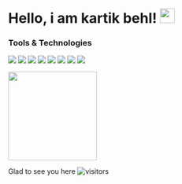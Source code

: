 # Hello, i am kartik behl! <img src="https://raw.githubusercontent.com/MartinHeinz/MartinHeinz/master/wave.gif" width="30px">

<p align="center">
<h3> Tools & Technologies <img src="https://www.pngfind.com/pngs/m/48-484598_tools-png-icon-tools-icon-vector-png-transparent.png" width="15px"></h3>
</p>
<p>
<img src="https://img.shields.io/badge/cloud-aws-green"> <img src="https://img.shields.io/badge/code-python-blue"> <img src="https://img.shields.io/badge/tools-docker-yellow"> <img src="https://img.shields.io/badge/tools-mysql-yellow"> <img src="https://img.shields.io/badge/tools-postman-yellow"> <img src="https://img.shields.io/badge/shell-bash-red"> <img src="https://img.shields.io/badge/os-linux-black"> <img src="https://img.shields.io/badge/os-windows-black">
</p>

<img height="180em" src="https://github-readme-stats.vercel.app/api?username=behlkartik&show_icons=true&hide_border=true&&count_private=true&include_all_commits=true" />

Glad to see you here ![visitors](https://visitor-badge.glitch.me/badge?page_id=${your.username}.${your.repo.id)
<!--
**behlkartik/behlkartik** is a ✨ _special_ ✨ repository because its `README.md` (this file) appears on your GitHub profile.

Here are some ideas to get you started:

- 🔭 I’m currently working on ...
- 🌱 I’m currently learning ...
- 👯 I’m looking to collaborate on ...
- 🤔 I’m looking for help with ...
- 💬 Ask me about ...
- 📫 How to reach me: ...
- 😄 Pronouns: ...
- ⚡ Fun fact: ...
-->

